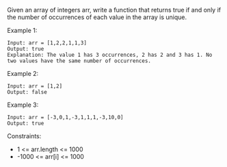 Given an array of integers arr, write a function that returns true if and only if the number of occurrences of each value in the array is unique.

Example 1:
```
Input: arr = [1,2,2,1,1,3]
Output: true
Explanation: The value 1 has 3 occurrences, 2 has 2 and 3 has 1. No two values have the same number of occurrences.
```
Example 2:
```
Input: arr = [1,2]
Output: false
```
Example 3:
```
Input: arr = [-3,0,1,-3,1,1,1,-3,10,0]
Output: true
```

Constraints:

- 1 <= arr.length <= 1000
- -1000 <= arr[i] <= 1000